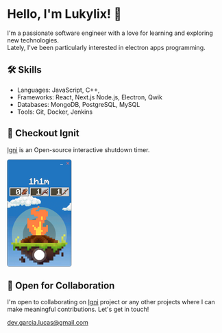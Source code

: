 # Hello, I'm Lukylix! 👋

I'm a passionate software engineer with a love for learning and exploring new technologies.  
Lately, I've been particularly interested in electron apps programming.

## 🛠️ Skills

- Languages: JavaScript, C++,
- Frameworks: React, Next.js Node.js, Electron, Qwik
- Databases: MongoDB, PostgreSQL, MySQL
- Tools: Git, Docker, Jenkins

## 👀 Checkout Ignit

[Igni](https://github.com/Lukylix/Igni) is an Open-source interactive shutdown timer.

<img src="https://github.com/Lukylix/Igni/blob/master/screenshot.png?raw=true" alt="Igni Screenshot" width="150px">

## 🙌 Open for Collaboration

I'm open to collaborating on [Igni](https://github.com/Lukylix/Igni) project or any other projects where I can make meaningful contributions. Let's get in touch!

dev.garcia.lucas@gmail.com

